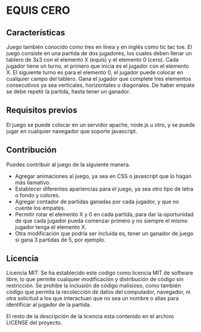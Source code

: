 # EQUIS CERO
        

## Características

Juego también conocido como tres en línea y en inglés como tic tac toe.
El juego consiste en una partida de dos jugadores, los cuales deben llenar un tablero de 3x3 con el elemento X (equis) y el elemento 0 (cero).
Cada jugador tiene un turno, el primero que inicia es el jugador con el elemento X.
El siguiente turno es para el elemento 0, el jugador puede colocar en cualquier campo del tablero.
Gana el jugador que complete tres elementos consecutivos ya sea verticales, horizontales o diagonales.
De haber empate se debe repetir la partida, hasta tener un ganador.

## Requisitos previos

El juego se puede colocar en un servidor apache, node.js u otro, y se puede jugar en cualquier navegador que soporte javascript.


## Contribución

Puedes contribuir al juego de la siguiente manera.

- Agregar animaciones al juego, ya sea en CSS o javascript que lo hagan más llamativo.
- Establecer diferentes apariencias para el juego, ya sea otro tipo de letra o fondo y colores.
- Agregar contador de partidas ganadas por cada jugador, y que no cuente los empates.
- Permitir rotar el elemento X y 0 en cada partida, para dar la oportunidad de que cada jugador pueda comenzar primero y no siempre el mismo jugador tenga el elemento X.
- Otra modificación que podría ser incluida es, tener un ganador de juego si gana 3 partidas de 5, por ejemplo.


## Licencia

Licencia MIT: Se ha establecido este codigo como licencia MIT de software libre, lo que permite cualquier modificación y distribución de código sin restricción.
Se prohibe la inclusión de código malisioso, como también código que permita la recolección de datos del computador, navegador, ni otra solicitud a los que interactuan que no sea un nombre o alias para identificar al jugador de la partida.

El resto de la descripción de la licencia esta contenido en el archivo LICENSE del proyecto.
